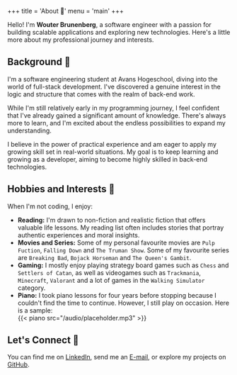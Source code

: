 +++
title = 'About 👋'
menu = 'main'
+++

Hello! I'm **Wouter Brunenberg**, a software engineer with a passion for building scalable applications and exploring new technologies. Here's a little more about my professional journey and interests.

## Background 🔎

I'm a software engineering student at Avans Hogeschool, diving into the world of full-stack development. I've discovered a genuine interest in the logic and structure that comes with the realm of back-end work.

While I'm still relatively early in my programming journey, I feel confident that I've already gained a significant amount of knowledge. There's always more to learn, and I'm excited about the endless possibilities to expand my understanding.

I believe in the power of practical experience and am eager to apply my growing skill set in real-world situations. My goal is to keep learning and growing as a developer, aiming to become highly skilled in back-end technologies.

## Hobbies and Interests 🎨

When I'm not coding, I enjoy:

- **Reading:** I'm drawn to non-fiction and realistic fiction that offers valuable life lessons. My reading list often includes stories that portray authentic experiences and moral insights.
- **Movies and Series:** Some of my personal favourite movies are `Pulp Fuction`, `Falling Down` and `The Truman Show`. Some of my favourite series are `Breaking Bad`, `Bojack Horseman` and `The Queen's Gambit`.
- **Gaming:** I mostly enjoy playing strategy board games such as `Chess` and `Settlers of Catan`, as well as videogames such as `Trackmania`, `Minecraft`, `Valorant` and a lot of games in the `Walking Simulator` category.
- **Piano:** I took piano lessons for four years before stopping because I couldn't find the time to continue. However, I still play on occasion. Here is a sample:  
{{< piano src="/audio/placeholder.mp3" >}}

## Let's Connect 🤝

You can find me on [LinkedIn](https://www.linkedin.com/in/wouterbrunenberg), send me an [E-mail](mailto:wouter.brunenberg@hotmail.com), or explore my projects on [GitHub](https://www.github.com/brunenberg).